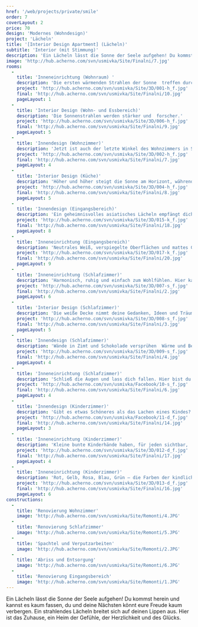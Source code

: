 ```yaml
---
href: '/web/projects/private/smile'
order: 7
coverLayout: 2
price: 70
design: 'Modernes (Wohndesign)'
project: 'Lächeln'
title: '[Interior Design Apartment] (Lächeln)'
subtitle: 'Interior (mit Stimmung)'
description: 'Ein Lächeln lässt die Sonne der Seele aufgehen! Du kommst herein und kannst es kaum fassen, du und deine Nächsten könnt eure Freude kaum verbergen. Ein strahlendes Lächeln breitet sich auf deinen Lippen aus. Hier ist das Zuhause, ein Heim der Gefühle, der Herzlichkeit und des Glücks.'
image: 'http://hub.acherno.com/svn/usmivka/Site/Finalni/7.jpg'
rooms:
  -
    title: 'Inneneinrichtung (Wohnraum) '
    description: 'Die ersten wärmenden Strahlen der Sonne  treffen durch die großen Fenster und beleben den Raum mit ihrer unsichtbaren Lebensenergie.'
    project: 'http://hub.acherno.com/svn/usmivka/Site/3D/001-h_f.jpg'
    final: 'http://hub.acherno.com/svn/usmivka/Site/Finalni/10.jpg'
    pageLayout: 1
  -
    title: 'Interior Design (Wohn- und Essbereich)'
    description: 'Die Sonnenstrahlen werden stärker und  forscher.'
    project: 'http://hub.acherno.com/svn/usmivka/Site/3D/006-h_f.jpg'
    final: 'http://hub.acherno.com/svn/usmivka/Site/Finalni/9.jpg'
    pageLayout: 5
  -
    title: 'Innendesign (Wohnzimmer)'
    description: 'Jetzt ist auch der letzte Winkel des Wohnzimmers in Sonne getaucht.'
    project: 'http://hub.acherno.com/svn/usmivka/Site/3D/002-h_f.jpg'
    final: 'http://hub.acherno.com/svn/usmivka/Site/Finalni/7.jpg'
    pageLayout: 4
  -
    title: 'Interior Design (Küche)'
    description: 'Höher und höher steigt die Sonne am Horizont, während sich die Familie zum gemeinsamen Frühstück findet. Jeder packt mit an, bis alle Leckereien auf dem Tisch stehen. So gestärkt und mit einem Lächeln im Gesicht, kannst du jede neue Herausforderung meistern.'
    project: 'http://hub.acherno.com/svn/usmivka/Site/3D/004-h_f.jpg'
    final: 'http://hub.acherno.com/svn/usmivka/Site/Finalni/8.jpg'
    pageLayout: 5
  -
    title: 'Innendesign (Eingangsbereich)'
    description: 'Ein geheimnisvolles asiatisches Lächeln empfängt dich herzlich und bittet dich einzutreten.'
    project: 'http://hub.acherno.com/svn/usmivka/Site/3D/015-k_f.jpg'
    final: 'http://hub.acherno.com/svn/usmivka/Site/Finalni/18.jpg'
    pageLayout: 8
  -
    title: 'Inneneinrichtung (Eingangsbereich)'
    description: 'Neutrales Weiß, verspiegelte Oberflächen und mattes Grau in Kombination mit warmem Holz geben dir das vertraute Gefühl von Zuhause.'
    project: 'http://hub.acherno.com/svn/usmivka/Site/3D/017-k_f.jpg'
    final: 'http://hub.acherno.com/svn/usmivka/Site/Finalni/20.jpg'
    pageLayout: 9
  -
    title: 'Inneneinrichtung (Schlafzimmer)'
    description: 'Harmonisch, ruhig und einfach zum Wohlfühlen. Hier kannst du dich zurückziehen und einfach die Welt um dich herum vergessen. Auch der jüngste Spross der Familie findet in diesem himmlischen Ort seine süßen Träume.'
    project: 'http://hub.acherno.com/svn/usmivka/Site/3D/007-s_f.jpg'
    final: 'http://hub.acherno.com/svn/usmivka/Site/Finalni/2.jpg'
    pageLayout: 6
  -
    title: 'Interior Design (Schlafzimmer)'
    description: 'Die weiße Decke nimmt deine Gedanken, Ideen und Träume wie ein Blatt Papier vertraulich auf.'
    project: 'http://hub.acherno.com/svn/usmivka/Site/3D/008-s_f.jpg'
    final: 'http://hub.acherno.com/svn/usmivka/Site/Finalni/3.jpg' 
    pageLayout: 5
  -
    title: 'Innendesign (Schlafzimmer)'
    description: 'Wände in Zimt und Schokolade versprühen  Wärme und Behaglichkeit im Raum.л.'
    project: 'http://hub.acherno.com/svn/usmivka/Site/3D/009-s_f.jpg'
    final: 'http://hub.acherno.com/svn/usmivka/Site/Finalni/4.jpg'
    pageLayout: 4
  -
    title: 'Inneneinrichtung (Schlafzimmer)'
    description: 'Schließ die Augen und lass dich fallen. Hier bist du Daheim. '
    project: 'http://hub.acherno.com/svn/usmivka/Facebook/10-s_f.jpg'
    final: 'http://hub.acherno.com/svn/usmivka/Site/Finalni/6.jpg'
    pageLayout: 4
  -
    title: 'Innendesign (Kinderzimmer)'
    description: 'Gibt es etwas Schöneres als das Lachen eines Kindes? Das Kinderzimmer ist der Ort der vielen Erinnerungen, erste Entdeckungen und unzähligen kleinen Momenten voller Glück und Spaß.'
    project: 'http://hub.acherno.com/svn/usmivka/Facebook/11-d_f.jpg'
    final: 'http://hub.acherno.com/svn/usmivka/Site/Finalni/14.jpg'
    pageLayout: 3
  -
    title: 'Inneneinrichtung (Kinderzimmer)'
    description: 'Kleine bunte Kinderhände haben, für jeden sichtbar,  ihre bleibenden Spuren hinterlassen. Tauche auch du die Hände in deine Lieblingsfarbe und werde wieder zum Kind.'
    project: 'http://hub.acherno.com/svn/usmivka/Site/3D/012-d_f.jpg'
    final: 'http://hub.acherno.com/svn/usmivka/Site/Finalni/17.jpg'
    pageLayout: 4
  -
    title: 'Inneneinrichtung (Kinderzimmer)'
    description: 'Rot, Gelb, Rosa, Blau, Grün – die Farben der kindlichen Fantasie. Du findest sie in Blüten und Früchten, in knallig bunten Kaubonbons und Cartoons. Die Farben von Mickey Maus, Winnie Puh, Sandmännchen, Spielzeugautos, Puppen und alle die zauberhaften Dinge, die die Welt der Kleinsten beseelt haben.'
    project: 'http://hub.acherno.com/svn/usmivka/Site/3D/013-d_f.jpg'
    final: 'http://hub.acherno.com/svn/usmivka/Site/Finalni/16.jpg'
    pageLayout: 6
constructions:
  -
    title: 'Renovierung Wohnzimmer'
    image: 'http://hub.acherno.com/svn/usmivka/Site/Remonti/4.JPG'
  -
    title: 'Renovierung Schlafzimmer'
    image: 'http://hub.acherno.com/svn/usmivka/Site/Remonti/5.JPG'
  -
    title: 'Spachtel und Verputzarbeiten'
    image: 'http://hub.acherno.com/svn/usmivka/Site/Remonti/2.JPG'
  -
    title: 'Abriss und Entsorgung'
    image: 'http://hub.acherno.com/svn/usmivka/Site/Remonti/6.JPG'
  -
    title: 'Renovierung Eingangsbereich'
    image: 'http://hub.acherno.com/svn/usmivka/Site/Remonti/1.JPG'
---
```

Ein Lächeln lässt die Sonne der Seele aufgehen! Du kommst herein und kannst es kaum fassen, du und deine Nächsten könnt eure Freude kaum verbergen. Ein strahlendes Lächeln breitet sich auf deinen Lippen aus. Hier ist das Zuhause, ein Heim der Gefühle, der Herzlichkeit und des Glücks.